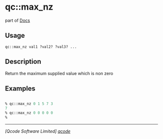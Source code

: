 qc::max_nz
==========

part of [Docs](../index.md)

Usage
-----
`
        qc::max_nz val1 ?val2? ?val3? ...
    `

Description
-----------
Return the maximum supplied value which is non zero

Examples
--------
```tcl

% qc::max_nz 0 1 5 7 3
7
% qc::max_nz 0 0 0 0 0
% 
```

----------------------------------
*[Qcode Software Limited] [qcode]*

[qcode]: http://www.qcode.co.uk "Qcode Software"
